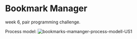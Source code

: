 # Bookmark Manager

week 6, pair programming challenge.


Process model:
![bookmarks-mamanger-process-modell-US1](https://user-images.githubusercontent.com/74785447/122811831-db54ec00-d2c8-11eb-900f-e1e9f0f13089.png)
